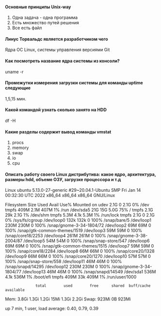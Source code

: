 
<h4>Основные принципы Unix-way</h4>

1. Одна задача - одна программа
2. Есть множество путей решения
3. Все есть файл

<h4>Линус Торвальдс является разработчиком чего</h4>

Ядра ОС Linux, системы управления версиями Git

<h4>Как посмотреть название ядра системы из консоли?</h4>

uname -r

<h4>Промежутки измерения загрузки системы для команды uptime следующие</h4>

1,5,15 мин.

<h4>Какой командой узнать сколько занято на HDD</h4>

df -H

<h4>Какие разделы содержит вывод команды vmstat</h4>

1. procs 
2. memory
3. swap
4. io
5. cpu

<h4>Описать работу своего Linux дистрибутива: какое ядро, архитектура, размеры hdd, объеме ОЗУ, загрузке процессора и т.д</h4>

Linux ubuntu 5.13.0-27-generic #29~20.04.1-Ubuntu SMP Fri Jan 14 00:32:30 UTC 2022 x86_64 x86_64 x86_64 GNU/Linux

 Filesystem      Size  Used Avail Use% Mounted on
 udev            2.1G     0  2.1G   0% /dev
 tmpfs           409M  2.1M  407M   1% /run
 /dev/sda5        21G   15G  5.0G  75% /
 tmpfs           2.1G   29k  2.1G   1% /dev/shm
 tmpfs           5.3M  4.1k  5.3M   1% /run/lock
 tmpfs           2.1G     0  2.1G   0% /sys/fs/cgroup
 /dev/loop0      132k  132k     0 100% /snap/bare/5
 /dev/loop1      230M  230M     0 100% /snap/gnome-3-34-1804/72
 /dev/loop2       69M   69M     0 100% /snap/gtk-common-themes/1519
 /dev/loop3       59M   59M     0 100% /snap/core18/2253
 /dev/loop4      261M  261M     0 100% /snap/gnome-3-38-2004/87
 /dev/loop5       54M   54M     0 100% /snap/snap-store/547
 /dev/loop6       69M   69M     0 100% /snap/gtk-common-themes/1515
 /dev/loop7       59M   59M     0 100% /snap/core18/2284
 /dev/loop8       66M   66M     0 100% /snap/core20/1328
 /dev/loop9       66M   66M     0 100% /snap/core20/1270
 /dev/loop10      57M   57M     0 100% /snap/snap-store/558
 /dev/loop11      46M   46M     0 100% /snap/snapd/14295
 /dev/loop12     230M  230M     0 100% /snap/gnome-3-34-1804/77
 /dev/loop13      46M   46M     0 100% /snap/snapd/14549
 /dev/sda1       536M  4.1k  536M   1% /boot/efi
 tmpfs           409M   33k  409M   1% /run/user/1000
 
           	      total        used        free      shared  buff/cache   available
Mem:          3.8Gi       1.3Gi       1.2Gi        15Mi       1.3Gi       2.2Gi
Swap:         923Mi          0B       923Mi

up 7 min,  1 user,  load average: 0.40, 0.79, 0.39



